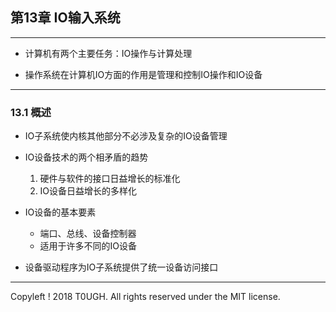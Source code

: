 ## 第13章 IO输入系统
---
- 计算机有两个主要任务：IO操作与计算处理

- 操作系统在计算机IO方面的作用是管理和控制IO操作和IO设备
---
### 13.1 概述

- IO子系统使内核其他部分不必涉及复杂的IO设备管理

- IO设备技术的两个相矛盾的趋势
    1. 硬件与软件的接口日益增长的标准化
    2. IO设备日益增长的多样化

- IO设备的基本要素
    - 端口、总线、设备控制器
    - 适用于许多不同的IO设备

- 设备驱动程序为IO子系统提供了统一设备访问接口
---
Copyleft ! 2018 T0UGH. All rights reserved under the MIT license.